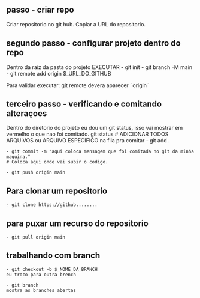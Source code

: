 
## passo - criar repo
Criar repositorio no git hub.
    Copiar a URL do repositorio.

## segundo passo - configurar projeto dentro do repo
Dentro da raiz da pasta do projeto EXECUTAR
    - git init
    - git branch -M main 
    - git remote add origin $_URL_DO_GITHUB

Para validar executar:
    git remote
        devera aparecer ˜origin˜


## terceiro passo - verificando e comitando alteraçoes

Dentro do diretorio do projeto eu dou um git status, isso vai mostrar em vermelho o que nao foi comitado.
    git status
    # ADICIONAR TODOS ARQUIVOS ou ARQUIVO ESPECIFICO na fila pra comitar
    - git add .

    - git commit -m "aqui coloca mensagem que foi comitada no git da minha maquina."
    # Coloca aqui onde vai subir o codigo.

    - git push origin main

## Para clonar um repositorio
    - git clone https://github........

## para puxar um recurso do repositorio
    - git pull origin main

## trabalhando com branch
    - git checkout -b $_NOME_DA_BRANCH
    eu troco para outra brench

    - git branch
    mostra as branches abertas

    




